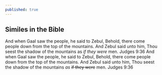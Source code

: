 ```yaml
---
published: true
---
```

## Similes in the Bible

And when Gaal saw the people, he said to Zebul, Behold, there come people down from the top of the mountains. And Zebul said unto him, Thou seest the shadow of the mountains as *if they were* men. Judges 9:36
And when Gaal saw the people, he said to Zebul, Behold, there come people down from the top of the mountains. And Zebul said unto him, Thou seest the shadow of the mountains *as* ~~if they were~~ men. Judges 9:36
